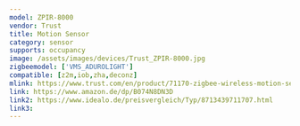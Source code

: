 ```yaml
---
model: ZPIR-8000
vendor: Trust
title: Motion Sensor
category: sensor
supports: occupancy
image: /assets/images/devices/Trust_ZPIR-8000.jpg
zigbeemodel: ['VMS_ADUROLIGHT']
compatible: [z2m,iob,zha,deconz]
mlink: https://www.trust.com/en/product/71170-zigbee-wireless-motion-sensor-zpir-8000
link: https://www.amazon.de/dp/B074N8DN3D
link2: https://www.idealo.de/preisvergleich/Typ/8713439711707.html
link3: 
---
```


